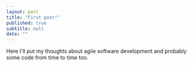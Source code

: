 ```yaml
---
layout: post
title: "First post!"
published: true
subtitle: null
date: ""
---
```



Here I'll put my thoughts about agile software development and probably some code from time to time too.
